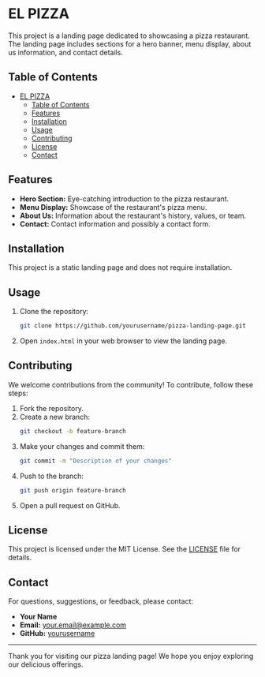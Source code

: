 # EL PIZZA

This project is a landing page dedicated to showcasing a pizza restaurant. The landing page includes sections for a hero banner, menu display, about us information, and contact details.

## Table of Contents

- [EL PIZZA](#el-pizza)
  - [Table of Contents](#table-of-contents)
  - [Features](#features)
  - [Installation](#installation)
  - [Usage](#usage)
  - [Contributing](#contributing)
  - [License](#license)
  - [Contact](#contact)

## Features

- **Hero Section:** Eye-catching introduction to the pizza restaurant.
- **Menu Display:** Showcase of the restaurant's pizza menu.
- **About Us:** Information about the restaurant's history, values, or team.
- **Contact:** Contact information and possibly a contact form.

## Installation

This project is a static landing page and does not require installation.

## Usage

1. Clone the repository:
    ```bash
    git clone https://github.com/yourusername/pizza-landing-page.git
    ```
2. Open `index.html` in your web browser to view the landing page.

## Contributing

We welcome contributions from the community! To contribute, follow these steps:

1. Fork the repository.
2. Create a new branch:
    ```bash
    git checkout -b feature-branch
    ```
3. Make your changes and commit them:
    ```bash
    git commit -m "Description of your changes"
    ```
4. Push to the branch:
    ```bash
    git push origin feature-branch
    ```
5. Open a pull request on GitHub.

## License

This project is licensed under the MIT License. See the [LICENSE](LICENSE) file for details.

## Contact

For questions, suggestions, or feedback, please contact:

- **Your Name**
- **Email:** your.email@example.com
- **GitHub:** [yourusername](https://github.com/yourusername)

---

Thank you for visiting our pizza landing page! We hope you enjoy exploring our delicious offerings.
